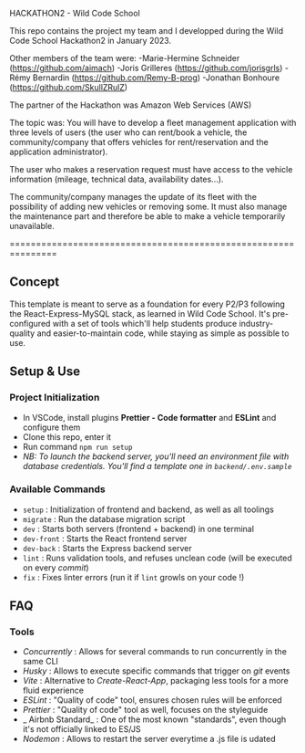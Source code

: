 HACKATHON2 - Wild Code School

This repo contains the project my team and I developped during the Wild Code School Hackathon2 in January 2023.

Other members of the team were:
-Marie-Hermine Schneider (https://github.com/aimach)
-Joris Grilleres (https://github.com/jorisgrls)
-Rémy Bernardin (https://github.com/Remy-B-prog)
-Jonathan Bonhoure (https://github.com/SkullZRulZ)

The partner of the Hackathon was Amazon Web Services (AWS)

The topic was:
You will have to develop a fleet management application with three levels of users (the user who can rent/book a vehicle, the community/company that offers vehicles for rent/reservation and the application administrator).

The user who makes a reservation request must have access to the vehicle information (mileage, technical data, availability dates...).

The community/company manages the update of its fleet with the possibility of adding new vehicles or removing some. It must also manage the maintenance part and therefore be able to make a vehicle temporarily unavailable.



===============================================================
## Concept

This template is meant to serve as a foundation for every P2/P3 following the React-Express-MySQL stack, as learned in Wild Code School.
It's pre-configured with a set of tools which'll help students produce industry-quality and easier-to-maintain code, while staying as simple as possible to use.

## Setup & Use

### Project Initialization

- In VSCode, install plugins **Prettier - Code formatter** and **ESLint** and configure them
- Clone this repo, enter it
- Run command `npm run setup`
- _NB: To launch the backend server, you'll need an environment file with database credentials. You'll find a template one in `backend/.env.sample`_

### Available Commands

- `setup` : Initialization of frontend and backend, as well as all toolings
- `migrate` : Run the database migration script
- `dev` : Starts both servers (frontend + backend) in one terminal
- `dev-front` : Starts the React frontend server
- `dev-back` : Starts the Express backend server
- `lint` : Runs validation tools, and refuses unclean code (will be executed on every _commit_)
- `fix` : Fixes linter errors (run it if `lint` growls on your code !)

## FAQ

### Tools

- _Concurrently_ : Allows for several commands to run concurrently in the same CLI
- _Husky_ : Allows to execute specific commands that trigger on _git_ events
- _Vite_ : Alternative to _Create-React-App_, packaging less tools for a more fluid experience
- _ESLint_ : "Quality of code" tool, ensures chosen rules will be enforced
- _Prettier_ : "Quality of code" tool as well, focuses on the styleguide
- _ Airbnb Standard_ : One of the most known "standards", even though it's not officially linked to ES/JS
- _Nodemon_ : Allows to restart the server everytime a .js file is udated
